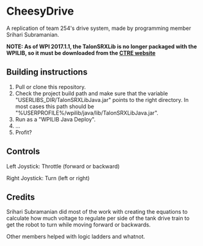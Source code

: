 # CheesyDrive
A replication of team 254's drive system, made by programming member Srihari Subramanian.

**NOTE: As of WPI 2017.1.1, the TalonSRXLib is no longer packaged with the WPILIB, so it must be downloaded from the [CTRE website](http://www.ctr-electronics.com/hro.html#product_tabs_technical_resources "CTRE website")**

## Building instructions
1. Pull or clone this repository.
2. Check the project build path and make sure that the variable "USERLIBS_DIR/TalonSRXLibJava.jar" points to the right directory. In most cases this path should be "%USERPROFILE%/wpilib/java/lib/TalonSRXLibJava.jar".
3. Run as a "WPILIB Java Deploy".
4. ...
5. Profit?

## Controls
Left Joystick: Throttle (forward or backward)

Right Joystick: Turn (left or right)



## Credits
Srihari Subramanian did most of the work with creating the equations to calculate how much voltage to regulate per side of the tank drive train to get the robot to turn while moving forward or backwards.

Other members helped with logic ladders and whatnot.
